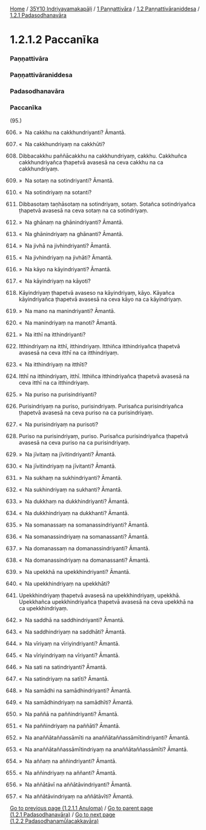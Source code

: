 
[Home](/) / [35Y10 Indriyayamakapāḷi](../../../../35Y10.md) / [1 Paṇṇattivāra](../../../1.md) / [1.2 Paṇṇattivāraniddesa](../../1.2.md) / [1.2.1 Padasodhanavāra](../1.2.1.md)

# 1.2.1.2 Paccanīka

### Paṇṇattivāra

### Paṇṇattivāraniddesa

### Padasodhanavāra

### Paccanīka

(95.)

606. »  Na cakkhu na cakkhundriyanti? Āmantā.

607. «  Na cakkhundriyaṃ na cakkhūti?

608. Dibbacakkhu paññācakkhu na cakkhundriyaṃ, cakkhu. Cakkhuñca cakkhundriyañca ṭhapetvā avasesā na ceva cakkhu na ca cakkhundriyaṃ.

609. »  Na sotaṃ na sotindriyanti? Āmantā.

610. «  Na sotindriyaṃ na sotanti?

611. Dibbasotaṃ taṇhāsotaṃ na sotindriyaṃ, sotaṃ. Sotañca sotindriyañca ṭhapetvā avasesā na ceva sotaṃ na ca sotindriyaṃ.

612. »  Na ghānaṃ na ghānindriyanti? Āmantā.

613. «  Na ghānindriyaṃ na ghānanti? Āmantā.

614. »  Na jivhā na jivhindriyanti? Āmantā.

615. «  Na jivhindriyaṃ na jivhāti? Āmantā.

616. »  Na kāyo na kāyindriyanti? Āmantā.

617. «  Na kāyindriyaṃ na kāyoti?

618. Kāyindriyaṃ ṭhapetvā avaseso na kāyindriyaṃ, kāyo. Kāyañca kāyindriyañca ṭhapetvā avasesā na ceva kāyo na ca kāyindriyaṃ.

619. »  Na mano na manindriyanti? Āmantā.

620. «  Na manindriyaṃ na manoti? Āmantā.

621. »  Na itthī na itthindriyanti?

622. Itthindriyaṃ na itthī, itthindriyaṃ. Itthiñca itthindriyañca ṭhapetvā avasesā na ceva itthī na ca itthindriyaṃ.

623. «  Na itthindriyaṃ na itthīti?

624. Itthī na itthindriyaṃ, itthī. Itthiñca itthindriyañca ṭhapetvā avasesā na ceva itthī na ca itthindriyaṃ.

625. »  Na puriso na purisindriyanti?

626. Purisindriyaṃ na puriso, purisindriyaṃ. Purisañca purisindriyañca ṭhapetvā avasesā na ceva puriso na ca purisindriyaṃ.

627. «  Na purisindriyaṃ na purisoti?

628. Puriso na purisindriyaṃ, puriso. Purisañca purisindriyañca ṭhapetvā avasesā na ceva puriso na ca purisindriyaṃ.

629. »  Na jīvitaṃ na jīvitindriyanti? Āmantā.

630. «  Na jīvitindriyaṃ na jīvitanti? Āmantā.

631. »  Na sukhaṃ na sukhindriyanti? Āmantā.

632. «  Na sukhindriyaṃ na sukhanti? Āmantā.

633. »  Na dukkhaṃ na dukkhindriyanti? Āmantā.

634. «  Na dukkhindriyaṃ na dukkhanti? Āmantā.

635. »  Na somanassaṃ na somanassindriyanti? Āmantā.

636. «  Na somanassindriyaṃ na somanassanti? Āmantā.

637. »  Na domanassaṃ na domanassindriyanti? Āmantā.

638. «  Na domanassindriyaṃ na domanassanti? Āmantā.

639. »  Na upekkhā na upekkhindriyanti? Āmantā.

640. «  Na upekkhindriyaṃ na upekkhāti?

641. Upekkhindriyaṃ ṭhapetvā avasesā na upekkhindriyaṃ, upekkhā. Upekkhañca upekkhindriyañca ṭhapetvā avasesā na ceva upekkhā na ca upekkhindriyaṃ.

642. »  Na saddhā na saddhindriyanti? Āmantā.

643. «  Na saddhindriyaṃ na saddhāti? Āmantā.

644. »  Na vīriyaṃ na vīriyindriyanti? Āmantā.

645. «  Na vīriyindriyaṃ na vīriyanti? Āmantā.

646. »  Na sati na satindriyanti? Āmantā.

647. «  Na satindriyaṃ na satīti? Āmantā.

648. »  Na samādhi na samādhindriyanti? Āmantā.

649. «  Na samādhindriyaṃ na samādhīti? Āmantā.

650. »  Na paññā na paññindriyanti? Āmantā.

651. «  Na paññindriyaṃ na paññāti? Āmantā.

652. »  Na anaññātaññassāmīti na anaññātaññassāmītindriyanti? Āmantā.

653. «  Na anaññātaññassāmītindriyaṃ na anaññātaññassāmīti? Āmantā.

654. »  Na aññaṃ na aññindriyanti? Āmantā.

655. «  Na aññindriyaṃ na aññanti? Āmantā.

656. »  Na aññātāvī na aññātāvindriyanti? Āmantā.

657. «  Na aññātāvindriyaṃ na aññātāvīti? Āmantā.

[Go to previous page (1.2.1.1 Anuloma)](1.2.1.1.md) / [Go to parent page (1.2.1 Padasodhanavāra)](../1.2.1.md) / [Go to next page (1.2.2 Padasodhanamūlacakkavāra)](../1.2.2.md)


